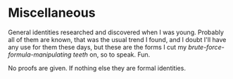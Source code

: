 Miscellaneous
=============

General identities researched and discovered when I was young. Probably all of them are known,
that was the usual trend I found, and I doubt I'll have any use for them these days,
but these are the forms I cut my *brute-force-formula-manipulating teeth* on, so to speak. Fun.

No proofs are given. If nothing else they are formal identities.

